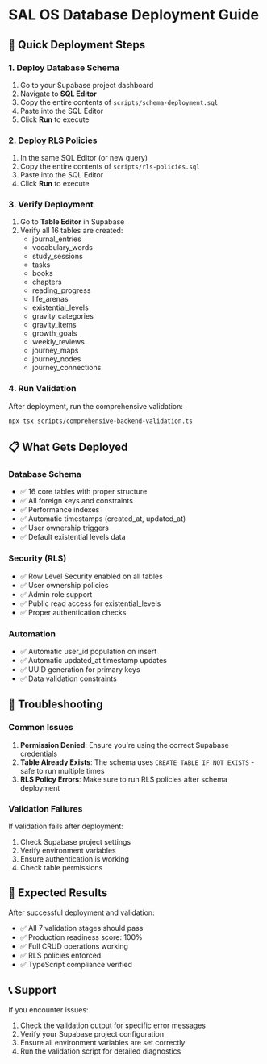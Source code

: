 # SAL OS Database Deployment Guide

## 🚀 Quick Deployment Steps

### 1. Deploy Database Schema
1. Go to your Supabase project dashboard
2. Navigate to **SQL Editor**
3. Copy the entire contents of `scripts/schema-deployment.sql`
4. Paste into the SQL Editor
5. Click **Run** to execute

### 2. Deploy RLS Policies
1. In the same SQL Editor (or new query)
2. Copy the entire contents of `scripts/rls-policies.sql`
3. Paste into the SQL Editor
4. Click **Run** to execute

### 3. Verify Deployment
1. Go to **Table Editor** in Supabase
2. Verify all 16 tables are created:
   - journal_entries
   - vocabulary_words
   - study_sessions
   - tasks
   - books
   - chapters
   - reading_progress
   - life_arenas
   - existential_levels
   - gravity_categories
   - gravity_items
   - growth_goals
   - weekly_reviews
   - journey_maps
   - journey_nodes
   - journey_connections

### 4. Run Validation
After deployment, run the comprehensive validation:
```bash
npx tsx scripts/comprehensive-backend-validation.ts
```

## 📋 What Gets Deployed

### Database Schema
- ✅ 16 core tables with proper structure
- ✅ All foreign keys and constraints
- ✅ Performance indexes
- ✅ Automatic timestamps (created_at, updated_at)
- ✅ User ownership triggers
- ✅ Default existential levels data

### Security (RLS)
- ✅ Row Level Security enabled on all tables
- ✅ User ownership policies
- ✅ Admin role support
- ✅ Public read access for existential_levels
- ✅ Proper authentication checks

### Automation
- ✅ Automatic user_id population on insert
- ✅ Automatic updated_at timestamp updates
- ✅ UUID generation for primary keys
- ✅ Data validation constraints

## 🔧 Troubleshooting

### Common Issues
1. **Permission Denied**: Ensure you're using the correct Supabase credentials
2. **Table Already Exists**: The schema uses `CREATE TABLE IF NOT EXISTS` - safe to run multiple times
3. **RLS Policy Errors**: Make sure to run RLS policies after schema deployment

### Validation Failures
If validation fails after deployment:
1. Check Supabase project settings
2. Verify environment variables
3. Ensure authentication is working
4. Check table permissions

## 🎯 Expected Results

After successful deployment and validation:
- ✅ All 7 validation stages should pass
- ✅ Production readiness score: 100%
- ✅ Full CRUD operations working
- ✅ RLS policies enforced
- ✅ TypeScript compliance verified

## 📞 Support

If you encounter issues:
1. Check the validation output for specific error messages
2. Verify your Supabase project configuration
3. Ensure all environment variables are set correctly
4. Run the validation script for detailed diagnostics 